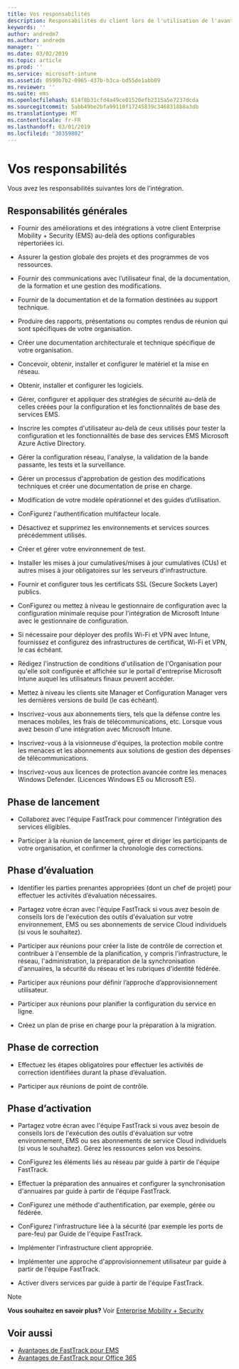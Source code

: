 ```yaml
---
title: Vos responsabilités
description: Responsabilités du client lors de l'utilisation de l'avantage du centre FastTrack
keywords: ''
author: andredm7
ms.author: andredm
manager: ''
ms.date: 03/02/2019
ms.topic: article
ms.prod: ''
ms.service: microsoft-intune
ms.assetid: 0590b7b2-0965-437b-b3ca-bd55de1abb09
ms.reviewer: ''
ms.suite: ems
ms.openlocfilehash: 614f8b31cfd4a49ce01520efb2315a5e7237dcda
ms.sourcegitcommit: 5abb49be2bfa99110f17245839c3468318b8a3db
ms.translationtype: MT
ms.contentlocale: fr-FR
ms.lasthandoff: 03/01/2019
ms.locfileid: "30359802"
---
```

# <a name="your-responsibilities"></a>Vos responsabilités

Vous avez les responsabilités suivantes lors de l’intégration.

## <a name="general-responsibilities"></a>Responsabilités générales

-   Fournir des améliorations et des intégrations à votre client Enterprise Mobility + Security (EMS) au-delà des options configurables répertoriées ici.

-   Assurer la gestion globale des projets et des programmes de vos ressources.

-   Fournir des communications avec l’utilisateur final, de la documentation, de la formation et une gestion des modifications.

-   Fournir de la documentation et de la formation destinées au support technique.

-   Produire des rapports, présentations ou comptes rendus de réunion qui sont spécifiques de votre organisation.

-   Créer une documentation architecturale et technique spécifique de votre organisation.

-   Concevoir, obtenir, installer et configurer le matériel et la mise en réseau.

-   Obtenir, installer et configurer les logiciels.

-   Gérer, configurer et appliquer des stratégies de sécurité au-delà de celles créées pour la configuration et les fonctionnalités de base des services EMS.

-   Inscrire les comptes d'utilisateur au-delà de ceux utilisés pour tester la configuration et les fonctionnalités de base des services EMS Microsoft Azure Active Directory.

-   Gérer la configuration réseau, l'analyse, la validation de la bande passante, les tests et la surveillance.

-   Gérer un processus d'approbation de gestion des modifications techniques et créer une documentation de prise en charge.

-   Modification de votre modèle opérationnel et des guides d’utilisation.

-   ConFigurez l'authentification multifacteur locale.

-   Désactivez et supprimez les environnements et services sources précédemment utilisés.

-   Créer et gérer votre environnement de test.

-   Installer les mises à jour cumulatives/mises à jour cumulatives (CUs) et autres mises à jour obligatoires sur les serveurs d'infrastructure.

-   Fournir et configurer tous les certificats SSL (Secure Sockets Layer) publics.

-   ConFigurez ou mettez à niveau le gestionnaire de configuration avec la configuration minimale requise pour l'intégration de Microsoft Intune avec le gestionnaire de configuration.

-   Si nécessaire pour déployer des profils Wi-Fi et VPN avec Intune, fournissez et configurez des infrastructures de certificat, Wi-Fi et VPN, le cas échéant.

-   Rédigez l'instruction de conditions d'utilisation de l'Organisation pour qu'elle soit configurée et affichée sur le portail d'entreprise Microsoft Intune auquel les utilisateurs finaux peuvent accéder.

-   Mettez à niveau les clients site Manager et Configuration Manager vers les dernières versions de build (le cas échéant).

-   Inscrivez-vous aux abonnements tiers, tels que la défense contre les menaces mobiles, les frais de télécommunications, etc. Lorsque vous avez besoin d'une intégration avec Microsoft Intune.

-   Inscrivez-vous à la visionneuse d'équipes, la protection mobile contre les menaces et les abonnements aux solutions de gestion des dépenses de télécommunications.

-   Inscrivez-vous aux licences de protection avancée contre les menaces Windows Defender. (Licences Windows E5 ou Microsoft E5).

## <a name="initiate-phase"></a>Phase de lancement

-   Collaborez avec l'équipe FastTrack pour commencer l'intégration des services éligibles.

-   Participer à la réunion de lancement, gérer et diriger les participants de votre organisation, et confirmer la chronologie des corrections.

## <a name="assess-phase"></a>Phase d’évaluation

-   Identifier les parties prenantes appropriées (dont un chef de projet) pour effectuer les activités d’évaluation nécessaires.

-   Partagez votre écran avec l'équipe FastTrack si vous avez besoin de conseils lors de l'exécution des outils d'évaluation sur votre environnement, EMS ou ses abonnements de service Cloud individuels (si vous le souhaitez).

-   Participer aux réunions pour créer la liste de contrôle de correction et contribuer à l'ensemble de la planification, y compris l'infrastructure, le réseau, l'administration, la préparation de la synchronisation d'annuaires, la sécurité du réseau et les rubriques d'identité fédérée.

-   Participer aux réunions pour définir l’approche d’approvisionnement utilisateur.

-   Participer aux réunions pour planifier la configuration du service en ligne.

-   Créez un plan de prise en charge pour la préparation à la migration.

## <a name="remediate-phase"></a>Phase de correction

-   Effectuez les étapes obligatoires pour effectuer les activités de correction identifiées durant la phase d’évaluation.

-   Participer aux réunions de point de contrôle.

## <a name="enable-phase"></a>Phase d’activation

-   Partagez votre écran avec l'équipe FastTrack si vous avez besoin de conseils lors de l'exécution des outils d'évaluation sur votre environnement, EMS ou ses abonnements de service Cloud individuels (si vous le souhaitez). Gérez les ressources selon vos besoins.

-   ConFigurez les éléments liés au réseau par guide à partir de l'équipe FastTrack.

-   Effectuer la préparation des annuaires et configurer la synchronisation d'annuaires par guide à partir de l'équipe FastTrack.

-   ConFigurez une méthode d'authentification, par exemple, gérée ou fédérée. 

-   ConFigurez l'infrastructure liée à la sécurité (par exemple les ports de pare-feu) par Guide de l'équipe FastTrack.

-   Implémenter l'infrastructure client appropriée.

-   Implémenter une approche d'approvisionnement utilisateur par guide à partir de l'équipe FastTrack.

-   Activer divers services par guide à partir de l'équipe FastTrack.

> [!NOTE]
> **Vous souhaitez en savoir plus?** Voir [Enterprise Mobility + Security](https://www.microsoft.com/en-us/cloud-platform/enterprise-mobility)

## <a name="see-also"></a>Voir aussi

- [Avantages de FastTrack pour EMS](EMS-fasttrack-benefit-for-EMS.md)
- [Avantages de FastTrack pour Office 365](O365-fasttrack-benefit-for-office-365.md)

